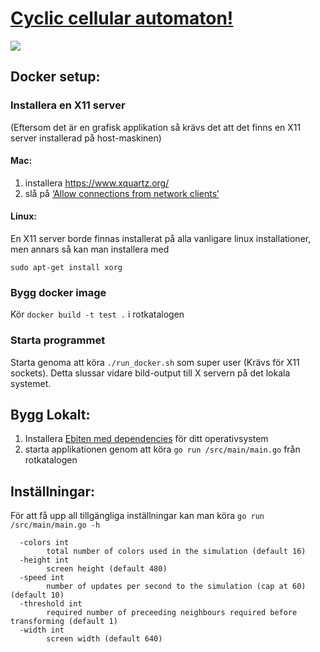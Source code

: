 # [Cyclic cellular automaton!](https://en.wikipedia.org/wiki/Cyclic_cellular_automaton)
![](https://i.imgur.com/uzaJ57u.png)

## Docker setup:
### Installera en X11 server
(Eftersom det är en grafisk applikation så krävs det att det finns en X11 server installerad på host-maskinen)

#### Mac: 
1. installera https://www.xquartz.org/
2. slå på [‘Allow connections from network clients’](https://blogs.oracle.com/oraclewebcentersuite/running-gui-applications-on-native-docker-containers-for-mac)

#### Linux:
En X11 server borde finnas installerat på alla vanligare linux installationer, men annars så kan man installera med

`sudo apt-get install xorg`

### Bygg docker image
Kör `docker build -t test .` i rotkatalogen

### Starta programmet
Starta genoma att köra `./run_docker.sh` som super user (Krävs för X11 sockets). Detta slussar vidare bild-output till X servern på det lokala systemet.

## Bygg Lokalt:
1. Installera [Ebiten med dependencies](https://ebiten.org/install.html) för ditt operativsystem
2. starta applikationen genom att köra `go run /src/main/main.go` från rotkatalogen

## Inställningar:
För att få upp all tillgängliga inställningar kan man köra `go run /src/main/main.go -h`
```
  -colors int
        total number of colors used in the simulation (default 16)
  -height int
        screen height (default 480)
  -speed int
        number of updates per second to the simulation (cap at 60) (default 10)
  -threshold int
        required number of preceeding neighbours required before transforming (default 1)
  -width int
        screen width (default 640)
```

